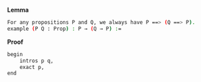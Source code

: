 **Lemma**
```sh
For any propositions P and Q, we always have P ==> (Q ==> P).
example (P Q : Prop) : P → (Q → P) :=
``` 
**Proof**
```sh
begin
    intros p q,
    exact p,
end
```